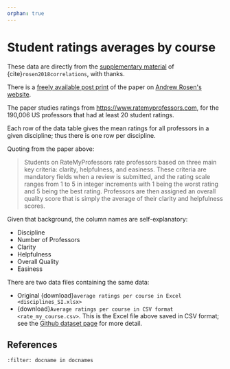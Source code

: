 ```yaml
---
orphan: true
---
```


# Student ratings averages by course

These data are directly from the [supplementary
material](https://www.tandfonline.com/doi/suppl/10.1080/02602938.2016.1276155)
of {cite}`rosen2018correlations`, with thanks.

There is a [freely available post
print](https://asrosen.com/wp-content/uploads/2018/07/postprint_rmp-1.pdf) of
the paper on [Andrew Rosen's website](https://asrosen.com).

The paper studies ratings from <https://www.ratemyprofessors.com>, for the
190,006 US professors that had at least 20 student ratings.

Each row of the data table gives the mean ratings for all professors in a given discipline; thus there is one row per discipline.

Quoting from the paper above:

> Students on RateMyProfessors rate professors based on three main key
> criteria: clarity, helpfulness, and easiness. These criteria are mandatory
> fields when a review is submitted, and the rating scale ranges from 1 to 5 in
> integer increments with 1 being the worst rating and 5 being the best rating.
> Professors are then assigned an overall quality score that is simply the
> average of their clarity and helpfulness scores.

Given that background, the column names are self-explanatory:

- Discipline
- Number of Professors
- Clarity
- Helpfulness
- Overall Quality
- Easiness

There are two data files containing the same data:

- Original {download}`average ratings per course in Excel <disciplines_SI.xlsx>`
- {download}`Average ratings per course in CSV format <rate_my_course.csv>`.
  This is the Excel file above saved in CSV format; see the [Github dataset
  page](https://github.com/matthew-brett/datasets/tree/master/good_and_easy)
  for more detail.

## References

```{bibliography} /bib/course_refs.bib
:filter: docname in docnames
```
